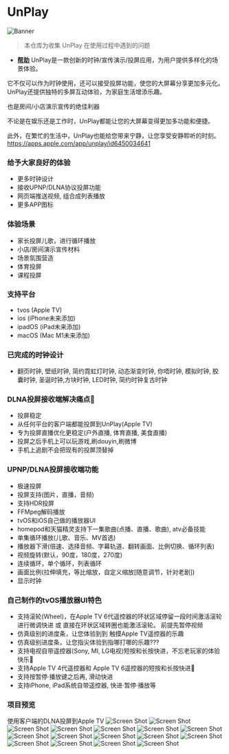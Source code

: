 # UnPlay
![Banner](https://raw.githubusercontent.com/suaptv/UnPlay/main/images/UnPlay.jpg)
> 本仓库为收集 UnPlay 在使用过程中遇到的问题
- **[帮助](https://github.com/suaptv/UnPlay/blob/main/Help)**
UnPlay是一款创新的时钟/宣传演示/投屏应用，为用户提供多样化的场景体验。

它不仅可以作为时钟使用，还可以接受投屏功能，使您的大屏幕分享更加多元化。
UnPlay还提供独特的多屏互动体验，为家庭生活增添乐趣。

也是房间/小店演示宣传的绝佳利器

不论是在娱乐还是工作时，UnPlay都能让您的大屏幕变得更加多功能和便捷。

此外，在繁忙的生活中，UnPlay也能给您带来宁静，让您享受安静聆听的时刻。
https://apps.apple.com/app/unplay/id6450034641
### 给予大家良好的体验
- 更多时钟设计 
- 接收UPNP/DLNA协议投屏功能
- 网页端推送视频, 组合成列表播放
- 更多APP图标 

### 体验场景
- 家长投屏儿歌，进行循环播放
- 小店/房间演示宣传材料
- 场景氛围营造
- 体育投屏
- 课程投屏

### 支持平台
- tvos (Apple TV)
- ios (iPhone未来添加)
- ipadOS (iPad未来添加)
- macOS (Mac M1未来添加)
  
### 已完成的时钟设计
- 翻页时钟, 壁纸时钟, 简约霓虹灯时钟, 动态渐变时钟, 你唔时钟, 模拟时钟, 胶囊时钟, 圣诞时钟,方块时钟, LED时钟, 简约时钟复古时钟

### DLNA投屏接收端解决痛点🎉
- 投屏稳定
- 从任何平台的客户端都能投屏到UnPlay(Apple TV)
- 专为投屏直播优化更稳定(户外直播, 体育直播, 美食直播)
- 投屏之后手机上可以玩游戏,刷douyin,刷微博
- 手机上追剧不会把现有的投屏顶替掉

### UPNP/DLNA投屏接收端功能
- 极速投屏
- 投屏支持(图片，直播，音频)
- 支持HDR投屏
- FFMpeg解码播放
- tvOS和iOS自己做的播放器UI
- homepod和天猫精灵支持下一集歌曲(点播、直播、歌曲), atv必备技能
- 单集循环播放(儿歌、音乐、MV首选)
- 播放器下滑(倍速、选择音频、字幕轨道、翻转画面、比例切换、循环列表)
- 视频旋转(默认，90度，180度，270度)
- 连续循环，单个循环，列表循环
- 画面比例(拉伸填充，等比缩放，自定义缩放[随意调节，针对老剧])
- 显示时钟

### 自己制作的tvOS播放器UI特色
- 支持滚轮(Wheel)，在Apple TV 6代遥控器的环状区域停留一段时间激活滚轮进行微调快进
  或 直接在环状区域转圈也能激活滚轮。
  前提先暂停视频
- 仿真级别的进度条，让您体验到到 触摸Apple TV遥控器的乐趣
- 仿真级别进度条，让您指尖体验到指哪打哪的乐趣???
- 支持电视自带遥控器(Sony, MI, LG电视)短按和长按快进，不忘老玩家的体验快乐🎉
- 支持Apple TV 4代遥控器和 Apple TV 6遥控器的短按和长按快进🎉
- 支持按暂停·播放键之后再, 滑动快进
- 支持iPhone, iPad系统自带遥控器, 快进·暂停·播放等

### 项目预览
使用客户端的DLNA投屏到Apple TV
![Screen Shot](https://raw.githubusercontent.com/suaptv/UnPlay/master/images/106.jpg)
![Screen Shot](https://raw.githubusercontent.com/suaptv/UnPlay/master/images/105.jpg)
![Screen Shot](https://raw.githubusercontent.com/suaptv/UnPlay/master/images/104.jpg)
![Screen Shot](https://raw.githubusercontent.com/suaptv/UnPlay/master/images/102.jpg)
![Screen Shot](https://raw.githubusercontent.com/suaptv/UnPlay/master/images/103.jpg)
![Screen Shot](https://raw.githubusercontent.com/suaptv/UnPlay/master/images/88.png)
![Screen Shot](https://raw.githubusercontent.com/suaptv/UnPlay/master/images/99.jpg)
![Screen Shot](https://raw.githubusercontent.com/suaptv/UnPlay/master/images/100.jpg)
![Screen Shot](https://raw.githubusercontent.com/suaptv/UnPlay/master/images/101.jpg)
![Screen Shot](https://raw.githubusercontent.com/suaptv/UnPlay/master/images/11.jpg)
![Screen Shot](https://raw.githubusercontent.com/suaptv/UnPlay/master/images/22.jpg)
![Screen Shot](https://raw.githubusercontent.com/suaptv/UnPlay/master/images/33.jpg)
![Screen Shot](https://raw.githubusercontent.com/suaptv/UnPlay/master/images/44.jpg)
![Screen Shot](https://raw.githubusercontent.com/suaptv/UnPlay/master/images/55.jpg)
![Screen Shot](https://raw.githubusercontent.com/suaptv/UnPlay/master/images/66.jpg)
![Screen Shot](https://raw.githubusercontent.com/suaptv/UnPlay/master/images/77.jpg)


